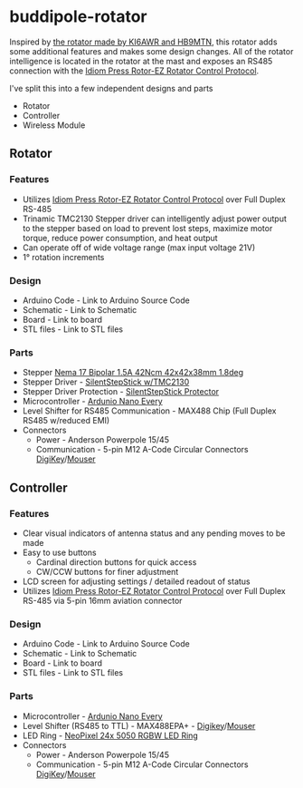 # buddipole-rotator

Inspired by [the rotator made by KI6AWR and HB9MTN](https://qsl.net/hb9mtn/BPMW/MW_Rotor.html), this rotator adds some additional features and makes some design changes. All of the rotator intelligence is located in the rotator at the mast and exposes an RS485 connection with the [Idiom Press Rotor-EZ Rotator Control Protocol](https://www.hamsupply.com/wp-content/uploads/2015/11/Rotor-EZ-Protocol.pdf).

I've split this into a few independent designs and parts

- Rotator
- Controller
- Wireless Module

## Rotator 

### Features
- Utilizes [Idiom Press Rotor-EZ Rotator Control Protocol](https://www.hamsupply.com/wp-content/uploads/2015/11/Rotor-EZ-Protocol.pdf) over Full Duplex RS-485
- Trinamic TMC2130 Stepper driver can intelligently adjust power output to the stepper based on load to prevent lost steps, maximize motor torque, reduce power consumption, and heat output
- Can operate off of wide voltage range (max input voltage 21V)
- 1° rotation increments
  
### Design
- Arduino Code - Link to Arduino Source Code
- Schematic - Link to Schematic
- Board - Link to board
- STL files - Link to STL files

### Parts
- Stepper [Nema 17 Bipolar 1.5A 42Ncm 42x42x38mm 1.8deg](https://www.amazon.com/STEPPERONLINE-Stepper-Bipolar-42x42x38mm-Connector/dp/B0B38GX54H)
- Stepper Driver - [SilentStepStick w/TMC2130](https://learn.watterott.com/silentstepstick/)
- Stepper Driver Protection - [SilentStepStick Protector](https://learn.watterott.com/silentstepstick/protector/)
- Microcontroller - [Ardunio Nano Every](https://store-usa.arduino.cc/products/arduino-nano-every)
- Level Shifter for RS485 Communication - MAX488 Chip (Full Duplex RS485 w/reduced EMI)
- Connectors
  - Power - Anderson Powerpole 15/45
  - Communication - 5-pin M12 A-Code Circular Connectors [DigiKey](https://www.digikey.com/en/products/detail/conec/43-01199/2793477?s=N4IgTCBcDaIAQBYDMBaADARgwTmyAugL5A)/[Mouser](https://www.mouser.com/ProductDetail/Amphenol-CONEC/43-01199?qs=BLWaPj7617f34EH%2FcnQWlA%3D%3D)

## Controller

### Features
- Clear visual indicators of antenna status and any pending moves to be made
- Easy to use buttons
  - Cardinal direction buttons for quick access
  - CW/CCW buttons for finer adjustment
- LCD screen for adjusting settings / detailed readout of status
- Utilizes [Idiom Press Rotor-EZ Rotator Control Protocol](https://www.hamsupply.com/wp-content/uploads/2015/11/Rotor-EZ-Protocol.pdf) over Full Duplex RS-485 via 5-pin 16mm aviation connector

### Design
- Arduino Code - Link to Arduino Source Code
- Schematic - Link to Schematic
- Board - Link to board
- STL files - Link to STL files

### Parts
- Microcontroller - [Ardunio Nano Every](https://store-usa.arduino.cc/products/arduino-nano-every)
- Level Shifter (RS485 to TTL) - MAX488EPA+ - [Digikey](https://www.digikey.com/en/products/detail/analog-devices-inc-maxim-integrated/MAX488EPA/1495109?s=N4IgTCBcDaILIEEAaAWAHGgogBQQagAIQBdAXyA)/[Mouser](https://www.mouser.com/ProductDetail/Analog-Devices-Maxim-Integrated/MAX488EPA%2b?qs=1THa7WoU59G6dxfe6rTcAA%3D%3D)
- LED Ring - [NeoPixel 24x 5050 RGBW LED Ring](https://www.adafruit.com/product/1586)
- Connectors
  - Power - Anderson Powerpole 15/45
  - Communication - 5-pin M12 A-Code Circular Connectors [DigiKey](https://www.digikey.com/en/products/detail/conec/43-01199/2793477?s=N4IgTCBcDaIAQBYDMBaADARgwTmyAugL5A)/[Mouser](https://www.mouser.com/ProductDetail/Amphenol-CONEC/43-01199?qs=BLWaPj7617f34EH%2FcnQWlA%3D%3D)
